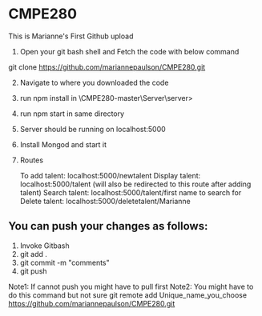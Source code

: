 # CMPE280
This is Marianne's First Github upload

1) Open your git bash shell and Fetch the code with below command

git clone https://github.com/mariannepaulson/CMPE280.git

2) Navigate to where you downloaded the code

3) run npm install in
	\CMPE280-master\Server\server>
	
4) run npm start in same directory

5) Server should be running on localhost:5000

6) Install Mongod and start it

7) Routes

	To add talent:	localhost:5000/newtalent
	Display talent:	localhost:5000/talent (will also be redirected to this route after adding talent)
	Search talent:	localhost:5000/talent/first name to search for
	Delete talent:	localhost:5000/deletetalent/Marianne
	
	
	
	
You can push your changes as follows:
------------------------------------
1) Invoke Gitbash
2) git add .
3) git commit -m "comments"
4) git push

Note1: If cannot push you might have to pull first
Note2: You might have to do this command but not sure
		git remote add Unique_name_you_choose https://github.com/mariannepaulson/CMPE280.git
